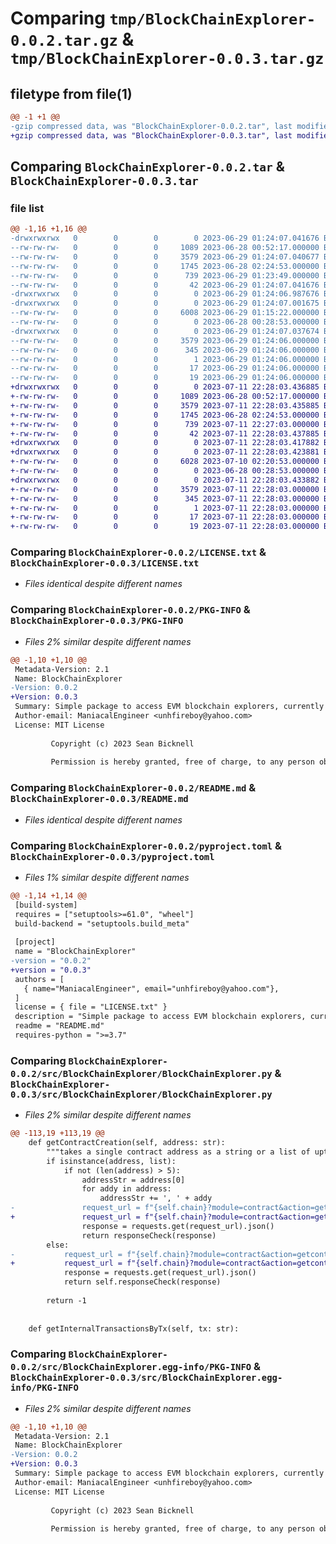 # Comparing `tmp/BlockChainExplorer-0.0.2.tar.gz` & `tmp/BlockChainExplorer-0.0.3.tar.gz`

## filetype from file(1)

```diff
@@ -1 +1 @@
-gzip compressed data, was "BlockChainExplorer-0.0.2.tar", last modified: Thu Jun 29 01:24:07 2023, max compression
+gzip compressed data, was "BlockChainExplorer-0.0.3.tar", last modified: Tue Jul 11 22:28:03 2023, max compression
```

## Comparing `BlockChainExplorer-0.0.2.tar` & `BlockChainExplorer-0.0.3.tar`

### file list

```diff
@@ -1,16 +1,16 @@
-drwxrwxrwx   0        0        0        0 2023-06-29 01:24:07.041676 BlockChainExplorer-0.0.2/
--rw-rw-rw-   0        0        0     1089 2023-06-28 00:52:17.000000 BlockChainExplorer-0.0.2/LICENSE.txt
--rw-rw-rw-   0        0        0     3579 2023-06-29 01:24:07.040677 BlockChainExplorer-0.0.2/PKG-INFO
--rw-rw-rw-   0        0        0     1745 2023-06-28 02:24:53.000000 BlockChainExplorer-0.0.2/README.md
--rw-rw-rw-   0        0        0      739 2023-06-29 01:23:49.000000 BlockChainExplorer-0.0.2/pyproject.toml
--rw-rw-rw-   0        0        0       42 2023-06-29 01:24:07.041676 BlockChainExplorer-0.0.2/setup.cfg
-drwxrwxrwx   0        0        0        0 2023-06-29 01:24:06.987676 BlockChainExplorer-0.0.2/src/
-drwxrwxrwx   0        0        0        0 2023-06-29 01:24:07.001675 BlockChainExplorer-0.0.2/src/BlockChainExplorer/
--rw-rw-rw-   0        0        0     6008 2023-06-29 01:15:22.000000 BlockChainExplorer-0.0.2/src/BlockChainExplorer/BlockChainExplorer.py
--rw-rw-rw-   0        0        0        0 2023-06-28 00:28:53.000000 BlockChainExplorer-0.0.2/src/BlockChainExplorer/__init__.py
-drwxrwxrwx   0        0        0        0 2023-06-29 01:24:07.037674 BlockChainExplorer-0.0.2/src/BlockChainExplorer.egg-info/
--rw-rw-rw-   0        0        0     3579 2023-06-29 01:24:06.000000 BlockChainExplorer-0.0.2/src/BlockChainExplorer.egg-info/PKG-INFO
--rw-rw-rw-   0        0        0      345 2023-06-29 01:24:06.000000 BlockChainExplorer-0.0.2/src/BlockChainExplorer.egg-info/SOURCES.txt
--rw-rw-rw-   0        0        0        1 2023-06-29 01:24:06.000000 BlockChainExplorer-0.0.2/src/BlockChainExplorer.egg-info/dependency_links.txt
--rw-rw-rw-   0        0        0       17 2023-06-29 01:24:06.000000 BlockChainExplorer-0.0.2/src/BlockChainExplorer.egg-info/requires.txt
--rw-rw-rw-   0        0        0       19 2023-06-29 01:24:06.000000 BlockChainExplorer-0.0.2/src/BlockChainExplorer.egg-info/top_level.txt
+drwxrwxrwx   0        0        0        0 2023-07-11 22:28:03.436885 BlockChainExplorer-0.0.3/
+-rw-rw-rw-   0        0        0     1089 2023-06-28 00:52:17.000000 BlockChainExplorer-0.0.3/LICENSE.txt
+-rw-rw-rw-   0        0        0     3579 2023-07-11 22:28:03.435885 BlockChainExplorer-0.0.3/PKG-INFO
+-rw-rw-rw-   0        0        0     1745 2023-06-28 02:24:53.000000 BlockChainExplorer-0.0.3/README.md
+-rw-rw-rw-   0        0        0      739 2023-07-11 22:27:03.000000 BlockChainExplorer-0.0.3/pyproject.toml
+-rw-rw-rw-   0        0        0       42 2023-07-11 22:28:03.437885 BlockChainExplorer-0.0.3/setup.cfg
+drwxrwxrwx   0        0        0        0 2023-07-11 22:28:03.417882 BlockChainExplorer-0.0.3/src/
+drwxrwxrwx   0        0        0        0 2023-07-11 22:28:03.423881 BlockChainExplorer-0.0.3/src/BlockChainExplorer/
+-rw-rw-rw-   0        0        0     6028 2023-07-10 02:20:53.000000 BlockChainExplorer-0.0.3/src/BlockChainExplorer/BlockChainExplorer.py
+-rw-rw-rw-   0        0        0        0 2023-06-28 00:28:53.000000 BlockChainExplorer-0.0.3/src/BlockChainExplorer/__init__.py
+drwxrwxrwx   0        0        0        0 2023-07-11 22:28:03.433882 BlockChainExplorer-0.0.3/src/BlockChainExplorer.egg-info/
+-rw-rw-rw-   0        0        0     3579 2023-07-11 22:28:03.000000 BlockChainExplorer-0.0.3/src/BlockChainExplorer.egg-info/PKG-INFO
+-rw-rw-rw-   0        0        0      345 2023-07-11 22:28:03.000000 BlockChainExplorer-0.0.3/src/BlockChainExplorer.egg-info/SOURCES.txt
+-rw-rw-rw-   0        0        0        1 2023-07-11 22:28:03.000000 BlockChainExplorer-0.0.3/src/BlockChainExplorer.egg-info/dependency_links.txt
+-rw-rw-rw-   0        0        0       17 2023-07-11 22:28:03.000000 BlockChainExplorer-0.0.3/src/BlockChainExplorer.egg-info/requires.txt
+-rw-rw-rw-   0        0        0       19 2023-07-11 22:28:03.000000 BlockChainExplorer-0.0.3/src/BlockChainExplorer.egg-info/top_level.txt
```

### Comparing `BlockChainExplorer-0.0.2/LICENSE.txt` & `BlockChainExplorer-0.0.3/LICENSE.txt`

 * *Files identical despite different names*

### Comparing `BlockChainExplorer-0.0.2/PKG-INFO` & `BlockChainExplorer-0.0.3/PKG-INFO`

 * *Files 2% similar despite different names*

```diff
@@ -1,10 +1,10 @@
 Metadata-Version: 2.1
 Name: BlockChainExplorer
-Version: 0.0.2
+Version: 0.0.3
 Summary: Simple package to access EVM blockchain explorers, currently supports Binance Smart Chain, Ethereum, Avalanche and Polygon
 Author-email: ManiacalEngineer <unhfireboy@yahoo.com>
 License: MIT License
         
         Copyright (c) 2023 Sean Bicknell
         
         Permission is hereby granted, free of charge, to any person obtaining a copy
```

### Comparing `BlockChainExplorer-0.0.2/README.md` & `BlockChainExplorer-0.0.3/README.md`

 * *Files identical despite different names*

### Comparing `BlockChainExplorer-0.0.2/pyproject.toml` & `BlockChainExplorer-0.0.3/pyproject.toml`

 * *Files 1% similar despite different names*

```diff
@@ -1,14 +1,14 @@
 [build-system]
 requires = ["setuptools>=61.0", "wheel"]
 build-backend = "setuptools.build_meta"
 
 [project]
 name = "BlockChainExplorer"
-version = "0.0.2"
+version = "0.0.3"
 authors = [
   { name="ManiacalEngineer", email="unhfireboy@yahoo.com"},
 ]
 license = { file = "LICENSE.txt" }
 description = "Simple package to access EVM blockchain explorers, currently supports Binance Smart Chain, Ethereum, Avalanche and Polygon"
 readme = "README.md"
 requires-python = ">=3.7"
```

### Comparing `BlockChainExplorer-0.0.2/src/BlockChainExplorer/BlockChainExplorer.py` & `BlockChainExplorer-0.0.3/src/BlockChainExplorer/BlockChainExplorer.py`

 * *Files 2% similar despite different names*

```diff
@@ -113,19 +113,19 @@
 	def getContractCreation(self, address: str):
 		"""takes a single contract address as a string or a list of upto 5 contract addresses and returns the creator wallet and transaction hash as a list of dicts"""
 		if isinstance(address, list):
 			if not (len(address) > 5):
 				addressStr = address[0]
 				for addy in address:
 					addressStr += ', ' + addy
-				request_url = f"{self.chain}?module=contract&action=getcontractcreation&address={addressStr}&tag=latest&apikey={self.api_key}"
+				request_url = f"{self.chain}?module=contract&action=getcontractcreation&contractaddresses={addressStr}&tag=latest&apikey={self.api_key}"
 				response = requests.get(request_url).json()
 				return responseCheck(response)
 		else:
-			request_url = f"{self.chain}?module=contract&action=getcontractcreation&address={address}&tag=latest&apikey={self.api_key}"
+			request_url = f"{self.chain}?module=contract&action=getcontractcreation&contractaddresses={address}&tag=latest&apikey={self.api_key}"
 			response = requests.get(request_url).json()
 			return self.responseCheck(response)
 
 		return -1		
 
 	
 	def getInternalTransactionsByTx(self, tx: str):
```

### Comparing `BlockChainExplorer-0.0.2/src/BlockChainExplorer.egg-info/PKG-INFO` & `BlockChainExplorer-0.0.3/src/BlockChainExplorer.egg-info/PKG-INFO`

 * *Files 2% similar despite different names*

```diff
@@ -1,10 +1,10 @@
 Metadata-Version: 2.1
 Name: BlockChainExplorer
-Version: 0.0.2
+Version: 0.0.3
 Summary: Simple package to access EVM blockchain explorers, currently supports Binance Smart Chain, Ethereum, Avalanche and Polygon
 Author-email: ManiacalEngineer <unhfireboy@yahoo.com>
 License: MIT License
         
         Copyright (c) 2023 Sean Bicknell
         
         Permission is hereby granted, free of charge, to any person obtaining a copy
```

